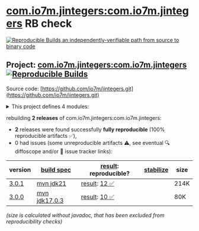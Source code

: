[com.io7m.jintegers:com.io7m.jintegers](https://central.sonatype.com/artifact/com.io7m.jintegers/com.io7m.jintegers/versions) RB check
=======

[![Reproducible Builds](https://reproducible-builds.org/images/logos/rb.svg) an independently-verifiable path from source to binary code](https://reproducible-builds.org/)

## Project: [com.io7m.jintegers:com.io7m.jintegers](https://central.sonatype.com/artifact/com.io7m.jintegers/com.io7m.jintegers/versions) [![Reproducible Builds](https://img.shields.io/endpoint?url=https://raw.githubusercontent.com/jvm-repo-rebuild/reproducible-central/master/content/com/io7m/jintegers/badge.json)](https://github.com/jvm-repo-rebuild/reproducible-central/blob/master/content/com/io7m/jintegers/README.md)

Source code: [https://github.com/io7m/jintegers.git](https://github.com/io7m/jintegers.git)

<details><summary>This project defines 4 modules:</summary>

* [com.io7m.jintegers:com.io7m.jintegers](https://central.sonatype.com/artifact/com.io7m.jintegers/com.io7m.jintegers/overview)
* [com.io7m.jintegers:com.io7m.jintegers.core](https://central.sonatype.com/artifact/com.io7m.jintegers/com.io7m.jintegers.core/overview)
* [com.io7m.jintegers:com.io7m.jintegers.documentation](https://central.sonatype.com/artifact/com.io7m.jintegers/com.io7m.jintegers.documentation/overview)
* [com.io7m.jintegers:com.io7m.jintegers.tests](https://central.sonatype.com/artifact/com.io7m.jintegers/com.io7m.jintegers.tests/overview)
</details>

rebuilding **2 releases** of com.io7m.jintegers:com.io7m.jintegers:
- **2** releases were found successfully **fully reproducible** (100% reproducible artifacts :white_check_mark:),
- 0 had issues (some unreproducible artifacts :warning:, see eventual :mag: diffoscope and/or :memo: issue tracker links):

| version | [build spec](/BUILDSPEC.md) | [result](https://reproducible-builds.org/docs/jvm/): reproducible? | [stabilize](https://github.com/google/oss-rebuild/blob/main/cmd/stabilize/README.md) | size |
| -- | --------- | ------ | ------ | -- |
| [3.0.1](https://central.sonatype.com/artifact/com.io7m.jintegers/com.io7m.jintegers/3.0.1/pom) | [mvn jdk21](com.io7m.jintegers-3.0.1.buildspec) | [result](com.io7m.jintegers-3.0.1.buildinfo): [12 :white_check_mark: ](com.io7m.jintegers-3.0.1.buildcompare) | | 214K |
| [3.0.0](https://central.sonatype.com/artifact/com.io7m.jintegers/com.io7m.jintegers/3.0.0/pom) | [mvn jdk17.0.3](com.io7m.jintegers-3.0.0.buildspec) | [result](com.io7m.jintegers-3.0.0.buildinfo): [10 :white_check_mark: ](com.io7m.jintegers-3.0.0.buildcompare) | | 80K |

<i>(size is calculated without javadoc, that has been excluded from reproducibility checks)</i>
